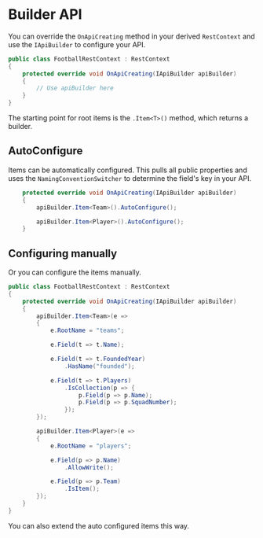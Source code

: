 # Builder API

You can override the `OnApiCreating` method in your derived `RestContext` and use the `IApiBuilder` to configure your API.

```csharp
public class FootballRestContext : RestContext
{
    protected override void OnApiCreating(IApiBuilder apiBuilder)
    {
        // Use apiBuilder here
    }
}
```

The starting point for root items is the `.Item<T>()` method, which returns a builder.

## AutoConfigure

Items can be automatically configured. This pulls all public properties and uses the `NamingConventionSwitcher` to determine the field's key in your API.

```csharp
    protected override void OnApiCreating(IApiBuilder apiBuilder)
    {
        apiBuilder.Item<Team>().AutoConfigure();

        apiBuilder.Item<Player>().AutoConfigure();
    }
```

## Configuring manually

Or you can configure the items manually.

```csharp
public class FootballRestContext : RestContext
{
    protected override void OnApiCreating(IApiBuilder apiBuilder)
    {
        apiBuilder.Item<Team>(e =>
        {
            e.RootName = "teams";

            e.Field(t => t.Name);

            e.Field(t => t.FoundedYear)
                .HasName("founded");

            e.Field(t => t.Players)
                .IsCollection(p => {
                    p.Field(p => p.Name);
                    p.Field(p => p.SquadNumber);
                });
        });

        apiBuilder.Item<Player>(e =>
        {
            e.RootName = "players";

            e.Field(p => p.Name)
                .AllowWrite();

            e.Field(p => p.Team)
                .IsItem();
        });
    }
}
```

You can also extend the auto configured items this way.